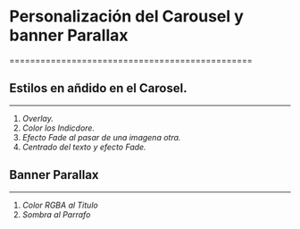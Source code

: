 # Personalización del Carousel y banner Parallax 
===============================================

## Estilos en añdido en el Carosel.
----------------------------------
1. *Overlay.*
2. *Color los Indicdore.*
3. *Efecto Fade al pasar de una imagena otra.*
4. *Centrado del texto y efecto Fade.*

## Banner Parallax
------------------

1. *Color RGBA al Titulo*
2. *Sombra al Parrafo* 

